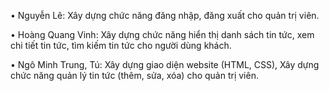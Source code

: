 •	Nguyễn Lê: Xây dựng chức năng đăng nhập, đăng xuất cho quản trị viên.

•	Hoàng Quang Vinh: Xây dựng chức năng hiển thị danh sách tin tức, xem chi tiết tin tức, tìm kiếm tin tức cho người dùng khách.

•	Ngô Minh Trung, Tú: Xây dựng giao diện website (HTML, CSS), Xây dựng chức năng quản lý tin tức (thêm, sửa, xóa) cho quản trị viên.
